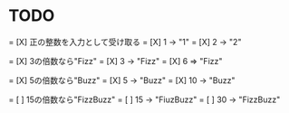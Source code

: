TODO
=======================

= [X] 正の整数を入力として受け取る
    = [X] 1 -> "1"
    = [X] 2 -> "2"

= [X] 3の倍数なら"Fizz" 
    = [X] 3 -> "Fizz"
    = [X] 6 => "Fizz"

= [X] 5の倍数なら"Buzz"
    = [X] 5 -> "Buzz"
    = [X] 10 -> "Buzz"

= [ ] 15の倍数なら"FizzBuzz"
    = [ ] 15 -> "FiuzBuzz"
    = [ ] 30 -> "FizzBuzz"
